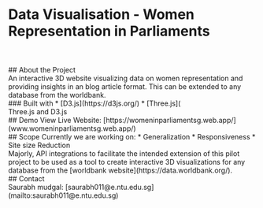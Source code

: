 # Data Visualisation - Women Representation in Parliaments
<br>
<br>
## About the Project
<br>
An interactive 3D website visualizing data on women representation and providing insights in an blog article format. This can be extended to any database from the worldbank.
<br>
### Built with 
* [D3.js](https://d3js.org/)
* [Three.js](
<br>
Three.js and D3.js
<br>
## Demo
View Live Website: [https://womeninparliamentsg.web.app/](www.womeninparliamentsg.web.app/)
<br>
## Scope
Currently we are working on:
* Generalization
* Responsiveness
* Site size Reduction
<br>
Majorly, API integrations to facilitate the intended extension of this pilot project to be used as a tool to create interactive 3D visualizations for any database from the [worldbank website](https://data.worldbank.org/).
<br>
## Contact
<br>
Saurabh mudgal: [saurabh011@e.ntu.edu.sg](mailto:saurabh011@e.ntu.edu.sg)
